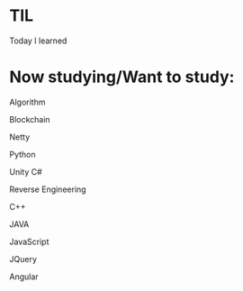 # TIL
Today I learned

# Now studying/Want to study:
Algorithm

Blockchain

Netty

Python

Unity C#

Reverse Engineering

C++

JAVA

JavaScript

JQuery

Angular
